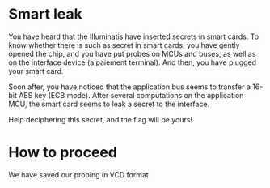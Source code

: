 # Smart leak

You have heard that the Illuminatis have inserted secrets in smart cards. To know whether there is such as secret in smart cards, you have gently opened the chip, and you have put probes on MCUs and buses, as well as on the interface device (a paiement terminal). And then, you have plugged your smart card.

Soon after, you have noticed that the application bus seems to transfer a 16-bit AES key (ECB mode). After several computations on the application MCU, the smart card seems to leak a secret to the interface.

Help deciphering this secret, and the flag will be yours!

# How to proceed
We have saved our probing in VCD format
